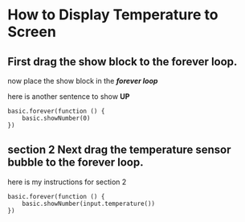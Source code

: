 # How to Display Temperature to Screen
## First drag the show block to the forever loop.
now place the show block in the **_forever loop_**



here is another sentence to show **UP**




```blocks
basic.forever(function () {
    basic.showNumber(0)
})
```

## section 2 Next drag the temperature sensor bubble to the forever loop.
here is my instructions for section 2

```blocks
basic.forever(function () {
    basic.showNumber(input.temperature())
})

```